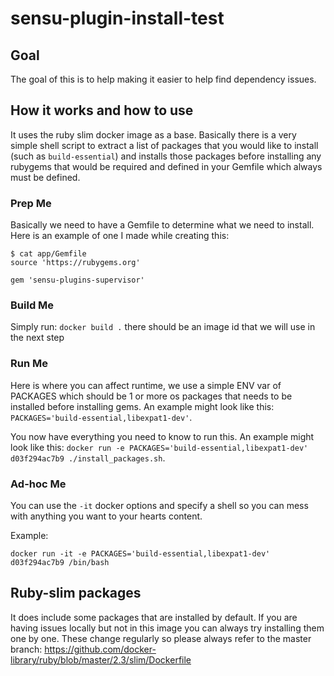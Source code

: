 # sensu-plugin-install-test

## Goal
The goal of this is to help making it easier to help find dependency issues.

## How it works and how to use
It uses the ruby slim docker image as a base. Basically there is a very simple shell script to extract a list of packages that you would like to install (such as `build-essential`) and installs those packages before installing any rubygems that would be required and defined in your Gemfile which always must be defined.

### Prep Me
Basically we need to have a Gemfile to determine what we need to install. Here is an example of one I made while creating this:
```
$ cat app/Gemfile
source 'https://rubygems.org'

gem 'sensu-plugins-supervisor'
```

### Build Me
Simply run: `docker build .` there should be an image id that we will use in the next step

### Run Me
Here is where you can affect runtime, we use a simple ENV var of PACKAGES which should be 1 or more os packages that needs to be installed before installing gems. An example might look like this: `PACKAGES='build-essential,libexpat1-dev'`.

You now have everything you need to know to run this. An example might look like this: `docker run -e PACKAGES='build-essential,libexpat1-dev' d03f294ac7b9 ./install_packages.sh`.

### Ad-hoc Me
You can use the `-it` docker options and specify a shell so you can mess with anything you want to your hearts content.

Example:
```
docker run -it -e PACKAGES='build-essential,libexpat1-dev' d03f294ac7b9 /bin/bash
```

## Ruby-slim packages
It does include some packages that are installed by default. If you are having issues locally but not in this image you can always try installing them one by one. These change regularly so please always refer to the master branch: https://github.com/docker-library/ruby/blob/master/2.3/slim/Dockerfile
